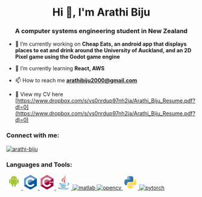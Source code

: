 <h1 align="center">Hi 👋, I'm Arathi Biju</h1>
<h3 align="center">A computer systems engineering student in New Zealand</h3>

- 🔭 I’m currently working on **Cheap Eats, an android app that displays places to eat and drink around the University of Auckland, and an 2D Pixel game using the Godot game engine**

- 🌱 I’m currently learning **React, AWS**

- 📫 How to reach me **arathibiju2000@gmail.com**

- 📄 View my CV here [https://www.dropbox.com/s/vs0nrdup97nh2ja/Arathi_Biju_Resume.pdf?dl=0](https://www.dropbox.com/s/vs0nrdup97nh2ja/Arathi_Biju_Resume.pdf?dl=0)

<h3 align="left">Connect with me:</h3>
<p align="left">
<a href="https://linkedin.com/in/arathi-biju" target="blank"><img align="center" src="https://raw.githubusercontent.com/rahuldkjain/github-profile-readme-generator/master/src/images/icons/Social/linked-in-alt.svg" alt="arathi-biju" height="30" width="40" /></a>
</p>

<h3 align="left">Languages and Tools:</h3>
<p align="left"> <a href="https://developer.android.com" target="_blank"> <img src="https://raw.githubusercontent.com/devicons/devicon/master/icons/android/android-original-wordmark.svg" alt="android" width="40" height="40"/> </a> <a href="https://www.cprogramming.com/" target="_blank"> <img src="https://raw.githubusercontent.com/devicons/devicon/master/icons/c/c-original.svg" alt="c" width="40" height="40"/> </a> <a href="https://www.w3schools.com/cpp/" target="_blank"> <img src="https://raw.githubusercontent.com/devicons/devicon/master/icons/cplusplus/cplusplus-original.svg" alt="cplusplus" width="40" height="40"/> </a> <a href="https://www.java.com" target="_blank"> <img src="https://raw.githubusercontent.com/devicons/devicon/master/icons/java/java-original.svg" alt="java" width="40" height="40"/> </a> <a href="https://www.mathworks.com/" target="_blank"> <img src="https://upload.wikimedia.org/wikipedia/commons/2/21/Matlab_Logo.png" alt="matlab" width="40" height="40"/> </a> <a href="https://opencv.org/" target="_blank"> <img src="https://www.vectorlogo.zone/logos/opencv/opencv-icon.svg" alt="opencv" width="40" height="40"/> </a> <a href="https://www.python.org" target="_blank"> <img src="https://raw.githubusercontent.com/devicons/devicon/master/icons/python/python-original.svg" alt="python" width="40" height="40"/> </a> <a href="https://pytorch.org/" target="_blank"> <img src="https://www.vectorlogo.zone/logos/pytorch/pytorch-icon.svg" alt="pytorch" width="40" height="40"/> </a> </p>

